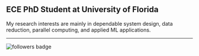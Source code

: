 ## ECE PhD Student at University of Florida


 My research interests are mainly in dependable system design, data reduction, parallel computing, and applied ML applications.  
 
---
![followers badge](https://img.shields.io/badge/followers-19-blue)


